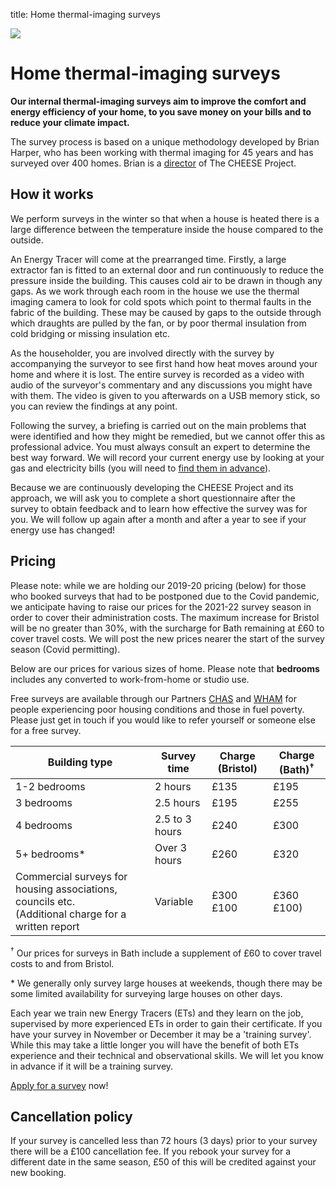title: Home thermal-imaging surveys

<div class="float-right">
  <a data-lightbox="bay-window" href="{{url_for('.assets', filename='images/thermal13.jpg')}}"
     data-title="Thermal image of a bay window.">
    <img src="{{'images/thermal13.jpg'|thumbnail('250x250')}}">
  </a>
</div>

# Home thermal-imaging surveys

**Our internal thermal-imaging surveys aim to improve the comfort and energy
efficiency of your home, to you save money on your bills and to reduce your
climate impact.**

The survey process is based on a unique methodology developed by Brian Harper,
who has been working with thermal imaging for 45 years and has surveyed over
400 homes. Brian is a [director](/governance#brian-harper) of The CHEESE Project.

<!--The method involves heating the house to 10 degrees above ambient
temperature, reducing the indoor pressure and locating incoming cold draughts,
inadequate insulation, poor construction, etc.

The householder observes the survey and is informed of any energy-loss
problems as they are revealed. The survey is also filmed, capturing the
live thermal images and commentary from the surveyor, to provide to the
householder for future reference.-->

<!--<div class="alert alert-warning">
<strong>Please note: our pricing is under review. See the <a href="#pricing">pricing</a> section for details.</strong>
</div>-->

## How it works

We perform surveys in the winter so that when a house is heated there is a
large difference between the temperature inside the house compared to the
outside.

An Energy Tracer will come at the prearranged time. Firstly, a large extractor
fan is fitted to an external door and run continuously to reduce the pressure
inside the building. This causes cold air to be drawn in though any gaps. As we
work through each room in the house we use the thermal imaging camera to look
for cold spots which point to thermal faults in the fabric of the building.
These may be caused by gaps to the outside through which draughts are pulled by
the fan, or by poor thermal insulation from cold bridging or missing insulation
etc.

As the householder, you are involved directly with the survey by accompanying
the surveyor to see first hand how heat moves around your home and where it is
lost.  The entire survey is recorded as a video with audio of the surveyor's
commentary and any discussions you might have with them. The video is given to
you afterwards on a USB memory stick, so you can review the findings at any
point.

Following the survey, a briefing is carried out on the main problems that were
identified and how they might be remedied, but we cannot offer this as
professional advice. You must always consult an expert to determine the best
way forward. We will record your current energy use by looking at your gas and
electricity bills (you will need to [find them in
advance](/pre-survey-guide#preparation)). 

Because we are continuously developing the CHEESE Project and its approach, we
will ask you to complete a short questionnaire after the survey to obtain
feedback and to learn how effective the survey was for you. We will follow up
again after a month and after a year to see if your energy use has changed!

<a class="anchor" name="pricing"></a>
## Pricing

<!--We are sorry to say that we have not yet secured grant funding for our November
2019/20 season, as we have in previous seasons. So for next season, we are at
present unable to offer free surveys, and will have to increase our prices to
cover our costs. Costs have been subsidised by grants up until now.

The average true cost to us last season of each survey was £236.00. The average
cost of a thermal survey elsewhere is £453, and this is without the benefit of
pressure-reduction the delivery of a video, and the refinements of our
software-created images.

We will shortly present a new pricing structure which will keep surveys as
affordable as possible, whilst covering our own costs.

Our costs cover employment of a survey manager and the time of energy tracers
to carry out the surveys. It also covers the cost of travel, materials and (in
some cases) report writing. All strategic management, software and hardware
development, and website maintenance is carried out for free by a voluntary
board of directors.-->

<!--The overwhelming response that we get is that our surveys are fascinating
and exceptionally good value.-->

<!--
<div class="alert alert-info">
<h4 class="alert-heading">A note on our pricing</h4>

<p> The C.H.E.E.S.E. project is a not-for-profit volunteer-run organisation,
which allows us to provide surveys at very low cost. However, for the coming
2019-2020 season, we regret that we have had to raise our charges for surveys.
This is why:</p>

<p>
<ul>

<li>The project has, in previous years, benefited greatly from grants, but
unfortunately this season we have failed to receive any, despite six
applications up to August 2019.</li>

<li>The full cost of a survey to us in 2018-19 was £236.</li>

<li>The average cost of a thermal survey elsewhere is £453, but without the
benefits of pressure-reduction and our bespoke imaging software which we
believe to be key advantages of C.H.E.E.S.E. surveys.</li>

</ul>

</div>
-->

<div class="alert alert-primary">
Please note: while we are holding our 2019-20 pricing (below) for those who
booked surveys that had to be postponed due to the Covid pandemic, we
anticipate having to raise our prices for the 2021-22 survey season in order to
cover their administration costs. The maximum increase for Bristol will be no
greater than 30%, with the surcharge for Bath remaining at £60 to cover travel
costs. We will post the new prices nearer the start of the survey season (Covid
permitting).
</div>

Below are our prices for various sizes of home. Please note that **bedrooms**
includes any converted to work-from-home or studio use.

<!--We do offer **free surveys** to households on low incomes. We assess
eligibility for free surveys on a case-by-case basis. It will be useful for us
to know whether you are receiving benefits and whether you meet the [Minimum
Income Standard](http://www.lboro.ac.uk/research/crsp/mis/), which you can find
out using an [online calculator](http://www.minimumincome.org.uk/).-->

Free surveys are available through our Partners
[CHAS](http://www.chasbristol.co.uk/) and
[WHAM](https://www.cse.org.uk/projects/view/1337) for people experiencing poor
housing conditions and those in fuel poverty. Please just get in touch if you
would like to refer yourself or someone else for a free survey.

<table class="table">
  <thead>
    <tr>
      <th>Building type</th>
      <th>Survey time</th>
      <th>Charge (Bristol)</th>
      <th>Charge (Bath)<sup>&dagger;</sup></th>
    </tr>
  </thead>
  <tbody>
    <tr>
      <td>1-2 bedrooms</td>
      <td>2 hours</td>
      <td>&pound;135</td>
      <td>&pound;195</td>
    </tr>
    <tr>
      <td>3 bedrooms</td>
      <td>2.5 hours</td>
      <td>&pound;195</td>
      <td>&pound;255</td>
    </tr>
    <tr>
      <td>4 bedrooms</td>
      <td>2.5 to 3 hours</td>
      <td>&pound;240</td>
      <td>&pound;300</td>
    </tr>
    <tr>
      <td>5+ bedrooms*</td>
      <td>Over 3 hours</td>
      <td>&pound;260</td>
      <td>&pound;320</td>
    </tr>
    <tr>
      <td>Commercial surveys for housing associations, councils etc.<br>
        (Additional charge for a written report</td>
      <td>Variable</td>
      <td>&pound;300<br>&pound;100</td>
      <td>&pound;360<br>&pound;100)</td>
    </tr>
  </tbody>
</table>

<sup>&dagger;</sup> Our prices for surveys in Bath include a supplement of £60 to cover travel
costs to and from Bristol.

\* We generally only survey large houses at weekends, though there may be some
limited availability for surveying large houses on other days.

Each year we train new Energy Tracers (ETs) and they learn on the job,
supervised by more experienced ETs in order to gain their certificate. If you
have your survey in November or December it may be a 'training survey'. While
this may take a little longer you will have the benefit of both ETs experience
and their technical and observational skills. We will let you know in advance
if it will be a training survey.

<div class="notice lead">
  <a href="/apply-for-a-survey">Apply for a survey</a> now!
</div>

<a class="anchor" name="cancellation"></a>
## Cancellation policy

If your survey is cancelled less than 72 hours (3 days) prior to your survey
there will be a £100 cancellation fee. If you rebook your survey for a
different date in the same season, £50 of this will be credited against your
new booking. 
